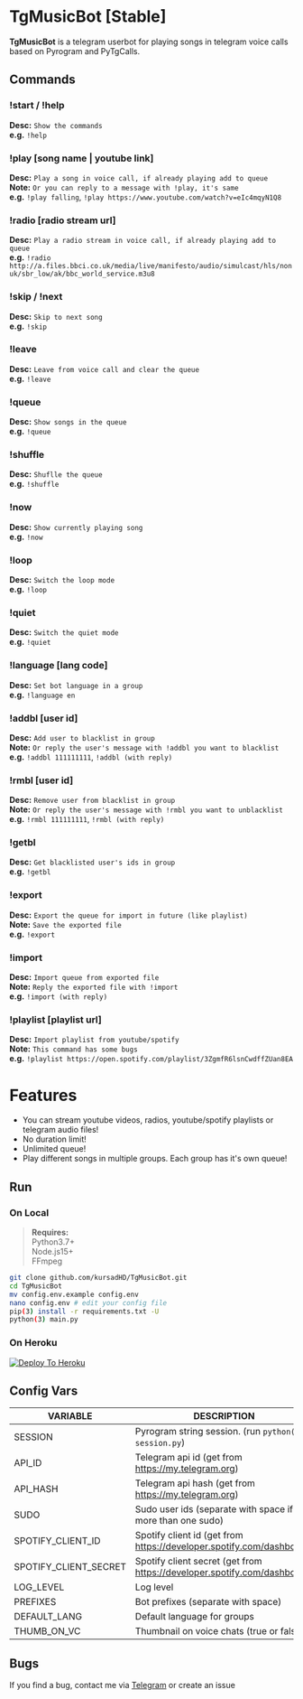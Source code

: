 # TgMusicBot [Stable]
**TgMusicBot** is a telegram userbot for playing songs in telegram voice calls based on Pyrogram and PyTgCalls.

## Commands
### !start / !help
**Desc:** `Show the commands`  
**e.g.**  `!help`  

### !play [song name | youtube link]
**Desc:** `Play a song in voice call, if already playing add to queue`  
**Note:** `Or you can reply to a message with !play, it's same`  
**e.g.**  `!play falling`, `!play https://www.youtube.com/watch?v=eIc4mqyN1Q8`   

### !radio [radio stream url]
**Desc:** `Play a radio stream in voice call, if already playing add to queue`  
**e.g.**  `!radio http://a.files.bbci.co.uk/media/live/manifesto/audio/simulcast/hls/nonuk/sbr_low/ak/bbc_world_service.m3u8`   

### !skip / !next
**Desc:** `Skip to next song`  
**e.g.**  `!skip`  

### !leave
**Desc:** `Leave from voice call and clear the queue`  
**e.g.**  `!leave`  

### !queue
**Desc:** `Show songs in the queue`  
**e.g.**  `!queue`  

### !shuffle
**Desc:** `Shuflle the queue`  
**e.g.**  `!shuffle`  

### !now
**Desc:** `Show currently playing song`  
**e.g.**  `!now`  

### !loop
**Desc:** `Switch the loop mode`  
**e.g.**  `!loop`  

### !quiet
**Desc:** `Switch the quiet mode`  
**e.g.**  `!quiet`  

### !language [lang code]
**Desc:** `Set bot language in a group`  
**e.g.**  `!language en`  

### !addbl [user id]
**Desc:** `Add user to blacklist in group`  
**Note:** `Or reply the user's message with !addbl you want to blacklist`  
**e.g.**  `!addbl 111111111`, `!addbl (with reply)`  

### !rmbl [user id]
**Desc:** `Remove user from blacklist in group`  
**Note:** `Or reply the user's message with !rmbl you want to unblacklist`  
**e.g.**  `!rmbl 111111111`, `!rmbl (with reply)`  

### !getbl
**Desc:** `Get blacklisted user's ids in group`  
**e.g.**  `!getbl`  

### !export
**Desc:** `Export the queue for import in future (like playlist)`  
**Note:** `Save the exported file`  
**e.g.**  `!export`  

### !import
**Desc:** `Import queue from exported file`  
**Note:** `Reply the exported file with !import`  
**e.g.**  `!import (with reply)`  

### !playlist [playlist url]
**Desc:** `Import playlist from youtube/spotify`  
**Note:** `This command has some bugs`  
**e.g.**  `!playlist https://open.spotify.com/playlist/3ZgmfR6lsnCwdffZUan8EA`  

# Features
- You can stream youtube videos, radios, youtube/spotify playlists or telegram audio files!
- No duration limit!
- Unlimited queue!
- Play different songs in multiple groups. Each group has it's own queue!

## Run
### On Local
> **Requires:**  
> Python3.7+  
> Node.js15+  
> FFmpeg

```bash
git clone github.com/kursadHD/TgMusicBot.git
cd TgMusicBot
mv config.env.example config.env
nano config.env # edit your config file
pip(3) install -r requirements.txt -U
python(3) main.py
```
### On Heroku
[![Deploy To Heroku](https://www.herokucdn.com/deploy/button.svg)](https://heroku.com/deploy?template=https://github.com/Aliyevdii/aztrenmusic)

## Config Vars 
VARIABLE | DESCRIPTION | REQUIRED/OPTIONAL
------------ | ------------ | -------------
SESSION | Pyrogram string session. (run `python(3) session.py`) | Required
API_ID | Telegram api id (get from https://my.telegram.org) | Required
API_HASH | Telegram api hash (get from https://my.telegram.org) | Required
SUDO | Sudo user ids (separate with space if more than one sudo) | Optional
SPOTIFY_CLIENT_ID | Spotify client id (get from https://developer.spotify.com/dashboard) | Optional
SPOTIFY_CLIENT_SECRET | Spotify client secret (get from https://developer.spotify.com/dashboard) | Optional
LOG_LEVEL | Log level | Optional
PREFIXES | Bot prefixes (separate with space) | Optional
DEFAULT_LANG | Default language for groups | Optional
THUMB_ON_VC | Thumbnail on voice chats (true or false) | Optional

## Bugs 
If you find a bug, contact me via [Telegram](https://t.me/kursadHD) or create an issue
